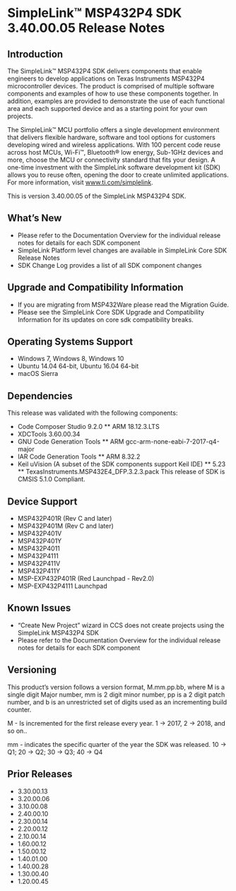 # SimpleLink™ MSP432P4 SDK 3.40.00.05 Release Notes

## Introduction
The SimpleLink™ MSP432P4 SDK delivers components that enable engineers to develop applications on Texas Instruments MSP432P4 microcontroller devices. The product is comprised of multiple software components and examples of how to use these components together. In addition, examples are provided to demonstrate the use of each functional area and each supported device and as a starting point for your own projects.

The SimpleLink™ MCU portfolio offers a single development environment that delivers flexible hardware, software and tool options for customers developing wired and wireless applications. With 100 percent code reuse across host MCUs, Wi-Fi™, Bluetooth® low energy, Sub-1GHz devices and more, choose the MCU or connectivity standard that fits your design. A one-time investment with the SimpleLink software development kit (SDK) allows you to reuse often, opening the door to create unlimited applications. For more information, visit www.ti.com/simplelink.

This is version 3.40.00.05 of the SimpleLink MSP432P4 SDK.

## What’s New
* Please refer to the Documentation Overview for the individual release notes for details for each SDK component
* SimpleLink Platform level changes are available in SimpleLink Core SDK Release Notes
* SDK Change Log provides a list of all SDK component changes

## Upgrade and Compatibility Information
* If you are migrating from MSP432Ware please read the Migration Guide.
* Please see the SimpleLink Core SDK Upgrade and Compatibility Information for its updates on core sdk compatibility breaks.

## Operating Systems Support
* Windows 7, Windows 8, Windows 10
* Ubuntu 14.04 64-bit, Ubuntu 16.04 64-bit
* macOS Sierra

## Dependencies
This release was validated with the following components:

* Code Composer Studio 9.2.0
** ARM 18.12.3.LTS
* XDCTools 3.60.00.34
* GNU Code Generation Tools
** ARM gcc-arm-none-eabi-7-2017-q4-major
* IAR Code Generation Tools
** ARM 8.32.2
* Keil uVision (A subset of the SDK components support Keil IDE)
** 5.23
** TexasInstruments.MSP432E4_DFP.3.2.3.pack
This release of SDK is CMSIS 5.1.0 Compliant.

## Device Support
* MSP432P401R (Rev C and later)
* MSP432P401M (Rev C and later)
* MSP432P401V
* MSP432P401Y
* MSP432P4011
* MSP432P4111
* MSP432P411V
* MSP432P411Y
* MSP-EXP432P401R (Red Launchpad - Rev2.0)
* MSP-EXP432P4111 Launchpad

## Known Issues
* “Create New Project” wizard in CCS does not create projects using the SimpleLink MSP432P4 SDK
* Please refer to the Documentation Overview for the individual release notes for details for each SDK component

## Versioning
This product’s version follows a version format, M.mm.pp.bb, where M is a single digit Major number, mm is 2 digit minor number, pp is a 2 digit patch number, and b is an unrestricted set of digits used as an incrementing build counter.

M - Is incremented for the first release every year. 1 -> 2017, 2 -> 2018, and so on..

mm - indicates the specific quarter of the year the SDK was released. 10 -> Q1; 20 -> Q2; 30 -> Q3; 40 -> Q4

## Prior Releases
* 3.30.00.13
* 3.20.00.06
* 3.10.00.08
* 2.40.00.10
* 2.30.00.14
* 2.20.00.12
* 2.10.00.14
* 1.60.00.12
* 1.50.00.12
* 1.40.01.00
* 1.40.00.28
* 1.30.00.40
* 1.20.00.45